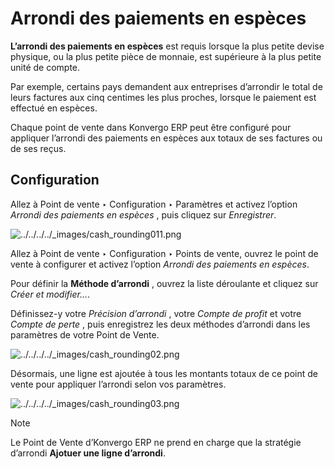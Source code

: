 # Arrondi des paiements en espèces

**L’arrondi des paiements en espèces** est requis lorsque la plus petite
devise physique, ou la plus petite pièce de monnaie, est supérieure à la plus
petite unité de compte.

Par exemple, certains pays demandent aux entreprises d’arrondir le total de
leurs factures aux cinq centimes les plus proches, lorsque le paiement est
effectué en espèces.

Chaque point de vente dans Konvergo ERP peut être configuré pour appliquer l’arrondi
des paiements en espèces aux totaux de ses factures ou de ses reçus.

## Configuration

Allez à Point de vente ‣ Configuration ‣ Paramètres et activez l’option
_Arrondi des paiements en espèces_ , puis cliquez sur _Enregistrer_.

![../../../../_images/cash_rounding011.png](../../../../_images/cash_rounding011.png)

Allez à Point de vente ‣ Configuration ‣ Points de vente, ouvrez le point de
vente à configurer et activez l’option _Arrondi des paiements en espèces_.

Pour définir la **Méthode d’arrondi** , ouvrez la liste déroulante et cliquez
sur _Créer et modifier…_.

Définissez-y votre _Précision d’arrondi_ , votre _Compte de profit_ et votre
_Compte de perte_ , puis enregistrez les deux méthodes d’arrondi dans les
paramètres de votre Point de Vente.

![../../../../_images/cash_rounding02.png](../../../../_images/cash_rounding02.png)

Désormais, une ligne est ajoutée à tous les montants totaux de ce point de
vente pour appliquer l’arrondi selon vos paramètres.

![../../../../_images/cash_rounding03.png](../../../../_images/cash_rounding03.png)
<div class="alert alert-primary">
<p class="alert-title">
Note</p><p>Le Point de Vente d’Konvergo ERP ne prend en charge que la stratégie d’arrondi <b>Ajotuer une ligne d’arrondi</b>.</p>
</div>

